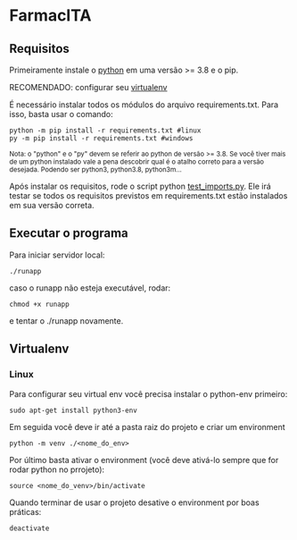 # FarmacITA

## Requisitos

Primeiramente instale o [python](https://www.python.org/) em uma versão >= 3.8 e o pip.

RECOMENDADO: configurar seu [virtualenv](#Virtualenv)

É necessário instalar todos os módulos do arquivo requirements.txt. Para isso, basta usar o comando:

```shell
python -m pip install -r requirements.txt #linux
py -m pip install -r requirements.txt #windows
```

<sub> Nota: o "python" e o "py" devem se referir ao python de versão >= 3.8. Se você tiver mais de um python instalado vale a pena descobrir qual é o atalho correto para a versão desejada. Podendo ser python3, python3.8, python3m...</sub>

Após instalar os requisitos, rode o script python [test_imports.py](testes/test_imports.py). Ele irá testar se todos os requisitos previstos em requirements.txt estão instalados em sua versão correta.

## Executar o programa

Para iniciar servidor local:

```shell
./runapp  
```

caso o runapp não esteja executável, rodar:

```shell
chmod +x runapp
```

e tentar o ./runapp novamente.

## Virtualenv

### Linux

Para configurar seu virtual env você precisa instalar o python-env primeiro:

```shell
sudo apt-get install python3-env
```

Em seguida você deve ir até a pasta raiz do projeto e criar um environment

```shell
python -m venv ./<nome_do_env>
```

Por último basta ativar o environment (você deve ativá-lo sempre que for rodar python no prrojeto):

```shell
source <nome_do_venv>/bin/activate
```

Quando terminar de usar o projeto desative o environment por boas práticas:

```shell
deactivate
```
